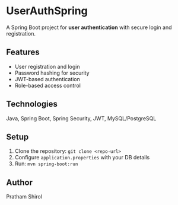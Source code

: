 # UserAuthSpring

A Spring Boot project for **user authentication** with secure login and registration.

## Features
- User registration and login
- Password hashing for security
- JWT-based authentication
- Role-based access control

## Technologies
Java, Spring Boot, Spring Security, JWT, MySQL/PostgreSQL

## Setup
1. Clone the repository: `git clone <repo-url>`
2. Configure `application.properties` with your DB details
3. Run: `mvn spring-boot:run`

## Author
Pratham Shirol
